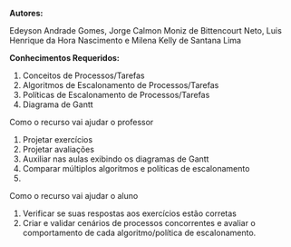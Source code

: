 **Autores:** 

Edeyson Andrade Gomes, Jorge Calmon Moniz de Bittencourt Neto, Luis Henrique da Hora Nascimento e Milena Kelly de Santana Lima

**Conhecimentos Requeridos:**

1. Conceitos de Processos/Tarefas
2. Algoritmos de Escalonamento de Processos/Tarefas
3. Políticas de Escalonamento de Processos/Tarefas
4. Diagrama de Gantt


Como o recurso vai ajudar o professor

1. Projetar exercícios
2. Projetar avaliações
3. Auxiliar nas aulas exibindo os diagramas de Gantt
4. Comparar múltiplos algoritmos e políticas de escalonamento
5. 

Como o recurso vai ajudar o aluno

1. Verificar se suas respostas aos exercícios estão corretas
2. Criar e validar cenários de processos concorrentes e avaliar o comportamento de cada algoritmo/política de escalonamento.


